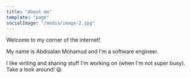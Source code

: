 ```yaml
---
title: "About me"
template: "page"
socialImage: "/media/image-2.jpg"
---
```


Welcome to my corner of the internet!

My name is Abdisalan Mohamud and I'm a software engineer.

I like writing and sharing stuff I'm working on (when I'm not super busy). Take a look around! 😃
